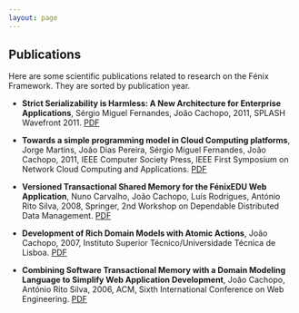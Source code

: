 ```yaml
---
layout: page
---
```


## Publications

Here are some scientific publications related to research on the Fénix
Framework.  They are sorted by publication year.

  * **Strict Serializability is Harmless: A New Architecture for Enterprise
    Applications**, Sérgio Miguel Fernandes, João Cachopo, 2011, SPLASH
    Wavefront 2011. [PDF](https://dspace.ist.utl.pt/bitstream/2295/1015911/2/wafr07-fernandesps.pdf)

  * **Towards a simple programming model in Cloud Computing platforms**, Jorge
      Martins, João Dias Pereira, Sérgio Miguel Fernandes, João Cachopo, 2011,
      IEEE Computer Society Press, IEEE First Symposium on Network Cloud
      Computing and Applications. [PDF](http://www.inesc-id.pt/ficheiros/publicacoes/7566.pdf)

  * **Versioned Transactional Shared Memory for the FénixEDU Web
      Application**, Nuno Carvalho, João Cachopo, Luís Rodrigues, António Rito
      Silva, 2008, Springer, 2nd Workshop on Dependable Distributed Data
      Management. [PDF](http://www.gsd.inesc-id.pt/~ler/reports/wdddm08.pdf)

  * **Development of Rich Domain Models with Atomic Actions**, João Cachopo,
      2007, Instituto Superior Técnico/Universidade Técnica de
      Lisboa. [PDF](https://dspace.ist.utl.pt/bitstream/2295/132008/2/cachopo-phd.pdf)

  * **Combining Software Transactional Memory with a Domain Modeling Language
    to Simplify Web Application Development**, João Cachopo, António Rito
    Silva, 2006, ACM, Sixth International Conference on Web
    Engineering. [PDF](http://dl.acm.org/ft_gateway.cfm?id=1145640&type=pdf&CFID=167411165&CFTOKEN=26012044)
    
